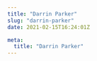 ```yaml
---
title: "Darrin Parker"
slug: "darrin-parker"
date: 2021-02-15T16:24:01Z

meta:
  title: "Darrin Parker"
---
```


